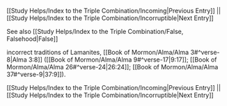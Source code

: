 [[Study Helps/Index to the Triple Combination/Incoming|Previous Entry]]  ||  [[Study Helps/Index to the Triple Combination/Incorruptible|Next Entry]]

 See also [[Study Helps/Index to the Triple Combination/False, Falsehood|False]]

 incorrect traditions of Lamanites, [[Book of Mormon/Alma/Alma 3#^verse-8|Alma 3:8]] ([[Book of Mormon/Alma/Alma 9#^verse-17|9:17]]; [[Book of Mormon/Alma/Alma 26#^verse-24|26:24]]; [[Book of Mormon/Alma/Alma 37#^verse-9|37:9]]).

[[Study Helps/Index to the Triple Combination/Incoming|Previous Entry]]  ||  [[Study Helps/Index to the Triple Combination/Incorruptible|Next Entry]]